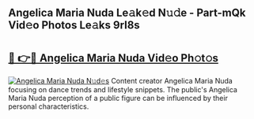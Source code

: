## Angelica Maria Nuda Le𝚊k𝚎d N𝚞𝚍e - Part-mQk Vid𝚎o Photos Le𝚊ks 9rI8s

# <h2><a href="http://fbdcqf6.evod.top/?m=Angelica+Maria+Nuda">🔗 👉🔴 Angelica Maria Nuda Vid𝚎o Ph𝚘t𝚘s</a></h2>

[![Angelica Maria Nuda N𝚞d𝚎s](https://i.imgur.com/8V9OHl7.gif)](http://fbdcqf6.evod.top/?m=Angelica+Maria+Nuda)
Content creator Angelica Maria Nuda focusing on dance trends and lifestyle snippets. The public's Angelica Maria Nuda perception of a public figure can be influenced by their personal characteristics. 
